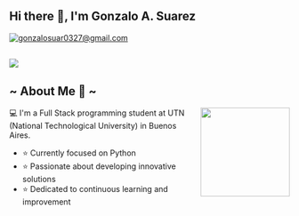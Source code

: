 ## Hi there 👋, I'm Gonzalo A. Suarez

[![gonzalosuar0327@gmail.com](https://img.shields.io/badge/gonzalosuar0327@gmail.com-D14836?style=flat-square&logo=gmail&logoColor=white&link=mailto:gonzalosuar0327@gmail.com)](mailto:gonzalosuar0327@gmail.com)

![](https://komarev.com/ghpvc/?username=Gonza03s&style=flat-square&base=836) 
---

## ~ About Me 💬 ~
<img align="right" width="160" src="https://media1.tenor.com/m/3e98ZMyTMGAAAAAd/bangboo-zenless.gif"/>

💻 I'm a Full Stack programming student at UTN (National Technological University) in Buenos Aires.

 - ⭐ Currently focused on Python</li>
 - ⭐ Passionate about developing innovative solutions</li>
 - ⭐ Dedicated to continuous learning and improvement</li>


  

